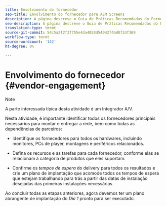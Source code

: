 ```yaml
---
title: Envolvimento do fornecedor
seo-title: Envolvimento do fornecedor para AEM Screens
description: A página descreve o Guia de Práticas Recomendadas do Fornecedor para AEM Screens
seo-description: A página descreve o Guia de Práticas Recomendadas do Fornecedor para AEM Screens
translation-type: tm+mt
source-git-commit: 54c5a2f2f3f755e4da4028d54042f4bd8f2df369
workflow-type: tm+mt
source-wordcount: '142'
ht-degree: 0%

---
```



# Envolvimento do fornecedor {#vendor-engagement}

>[!NOTE]
>A parte interessada típica desta atividade é um Integrador A/V.

Nesta atividade, é importante identificar todos os fornecedores principais necessários para montar e entregar a rede, bem como todas as dependências de parceiros:

* Identifique os fornecedores para todos os hardwares, incluindo monitores, PCs de player, montagens e periféricos relacionados.

* Defina os recursos e as tarefas para cada fornecedor, conforme elas se relacionam à categoria de produtos que eles suportam.

* Confirme os *tempos de espera* do delivery para todos os resultados e crie um plano de implantação que acomode todos os tempos de espera que estejam trabalhando para trás a partir das datas de instalação desejadas das primeiras instalações necessárias.

Ao concluir todas as etapas anteriores, agora devemos ter um plano abrangente de implantação do *Dia 1* pronto para ser executado.
